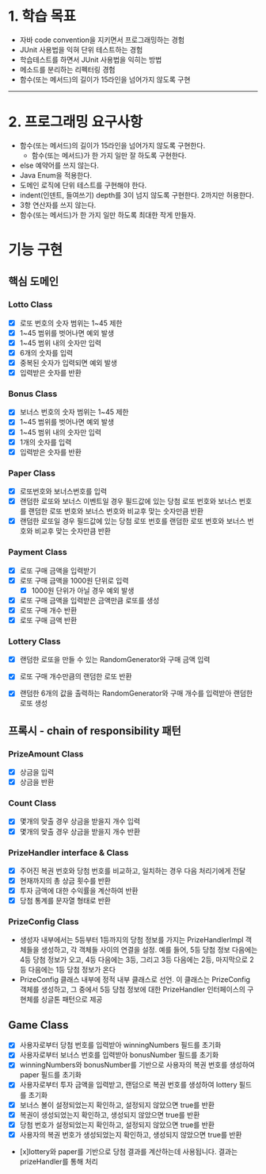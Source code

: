 # 1. 학습 목표
- 자바 code convention을 지키면서 프로그래밍하는 경험
- JUnit 사용법을 익혀 단위 테스트하는 경험
- 학습테스트를 하면서 JUnit 사용법을 익히는 방법
- 메소드를 분리하는 리펙터링 경험
- 함수(또는 메서드)의 길이가 15라인을 넘어가지 않도록 구현
---

# 2. 프로그래밍 요구사항

- 함수(또는 메서드)의 길이가 15라인을 넘어가지 않도록 구현한다. 
  - 함수(또는 메서드)가 한 가지 일만 잘 하도록 구현한다.
- else 예약어를 쓰지 않는다.  
- Java Enum을 적용한다.
- 도메인 로직에 단위 테스트를 구현해야 한다.
- indent(인덴트, 들여쓰기) depth를 3이 넘지 않도록 구현한다. 2까지만 허용한다.
- 3항 연산자를 쓰지 않는다.
- 함수(또는 메서드)가 한 가지 일만 하도록 최대한 작게 만들자.

# 기능 구현
## 핵심 도메인
### Lotto Class
- [x] 로또 번호의 숫자 범위는 1~45 제한
- [x] 1~45 범위를 벗어나면 예외 발생
- [x] 1~45 범위 내의 숫자만 입력
- [x] 6개의 숫자를 입력
- [x] 중복된 숫자가 입력되면 예외 발생
- [x] 입력받은 숫자를 반환

### Bonus Class
- [x] 보너스 번호의 숫자 범위는 1~45 제한
- [x] 1~45 범위를 벗어나면 예외 발생
- [x] 1~45 범위 내의 숫자만 입력
- [x] 1개의 숫자를 입력
- [x] 입력받은 숫자를 반환

### Paper Class
- [x] 로또번호와 보너스번호를 입력
- [x] 랜덤한 로또와 보너스 이벤트일 경우 필드값에 있는 당첨 로또 번호와 보너스 번호를 랜덤한 로또 번호와 보너스 번호와 비교후 맞는 숫자만큼 반환
- [x] 랜덤한 로또일 경우 필드값에 있는 당첨 로또 번호를 랜덤한 로또 번호와 보너스 번호와 비교후 맞는 숫자만큼 반환

### Payment Class
- [x] 로또 구매 금액을 입력받기
- [x] 로또 구매 금액을 1000원 단위로 입력
  - [x] 1000원 단위가 아닐 경우 예외 발생
- [x] 로또 구매 금액을 입력받은 금액만큼 로또를 생성
- [x] 로또 구매 개수 반환
- [x] 로또 구매 금액 반환

### Lottery Class
- [x] 랜덤한 로또을 만들 수 있는 RandomGenerator와 구매 금액 입력
- [x] 로또 구매 개수만큼의 랜덤한 로또 반환
- [x] 랜덤한 6개의 값을 출력하는 RandomGenerator와 구매 개수를 입력받아 랜덤한 로또 생성


## 프록시 - chain of responsibility 패턴

### PrizeAmount Class
- [x] 상금을 입력
- [x] 상금을 반환

### Count Class
- [x] 몇개의 맞출 경우 상금을 받을지 개수 입력
- [x] 몇개의 맞출 경우 상금을 받을지 개수 반환

### PrizeHandler interface & Class
- [x] 주어진 복권 번호와 당첨 번호를 비교하고, 일치하는 경우 다음 처리기에게 전달
- [x] 현재까지의 총 상금 횟수를 반환
- [x] 투자 금액에 대한 수익률을 계산하여 반환
- [x] 당첨 통계를 문자열 형태로 반환

### PrizeConfig Class
- 생성자 내부에서는 5등부터 1등까지의 당첨 정보를 가지는 PrizeHandlerImpl 객체들을 생성하고, 각 객체들 사이의 연결을 설정. 예를 들어, 5등 당첨 정보 다음에는 4등 당첨 정보가 오고, 4등 다음에는 3등, 그리고 3등 다음에는 2등, 마지막으로 2등 다음에는 1등 당첨 정보가 온다
- PrizeConfig 클래스 내부에 정적 내부 클래스로 선언. 이 클래스는 PrizeConfig 객체를 생성하고, 그 중에서 5등 당첨 정보에 대한 PrizeHandler 인터페이스의 구현체를 싱글톤 패턴으로 제공

## Game Class
- [x] 사용자로부터 당첨 번호를 입력받아 winningNumbers 필드를 초기화
- [x] 사용자로부터 보너스 번호를 입력받아 bonusNumber 필드를 초기화
- [x] winningNumbers와 bonusNumber를 기반으로 사용자의 복권 번호를 생성하여 paper 필드를 초기화
- [x] 사용자로부터 투자 금액을 입력받고, 랜덤으로 복권 번호를 생성하여 lottery 필드를 초기화
- [x] 보너스 볼이 설정되었는지 확인하고, 설정되지 않았으면 true를 반환
- [x] 복권이 생성되었는지 확인하고, 생성되지 않았으면 true를 반환
- [x] 당첨 번호가 설정되었는지 확인하고, 설정되지 않았으면 true를 반환
- [x] 사용자의 복권 번호가 생성되었는지 확인하고, 생성되지 않았으면 true를 반환
- [x]lottery와 paper를 기반으로 당첨 결과를 계산하는데 사용됩니다. 결과는 prizeHandler를 통해 처리